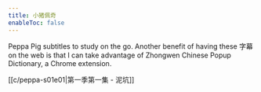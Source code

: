 ```yaml
---
title: 小猪佩奇
enableToc: false
---
```


Peppa Pig subtitles to study on the go. Another benefit of having these 字幕 on the web is that I can take advantage of Zhongwen Chinese Popup Dictionary, a Chrome extension.

[[c/peppa-s01e01|第一季第一集 - 泥坑]]
